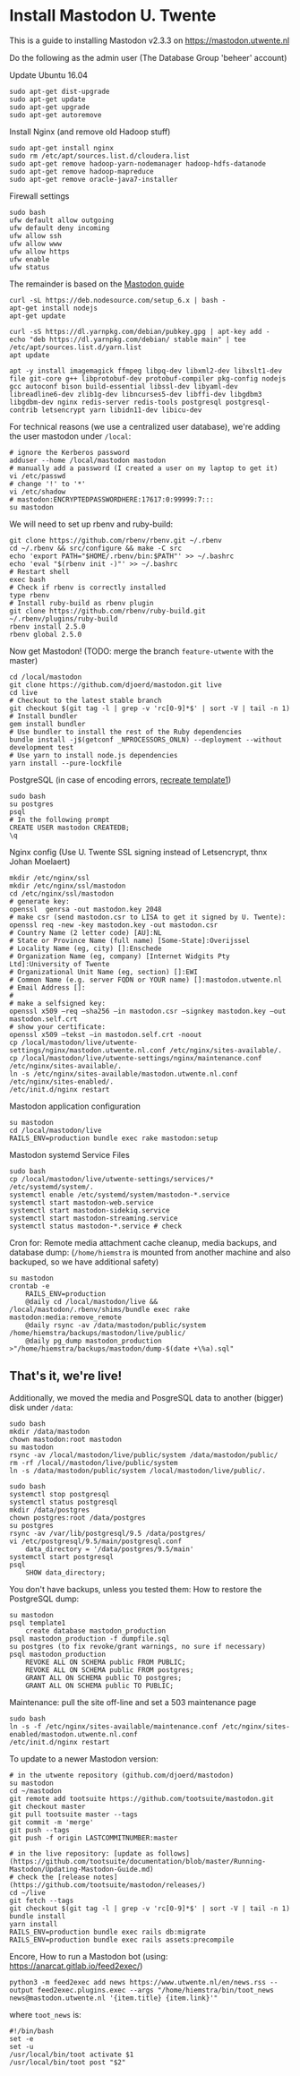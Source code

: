 Install Mastodon U. Twente
==========================

This is a guide to installing Mastodon v2.3.3 on https://mastodon.utwente.nl

Do the following as the admin user (The Database Group 'beheer' account)

Update Ubuntu 16.04

    sudo apt-get dist-upgrade
    sudo apt-get update
    sudo apt-get upgrade
    sudo apt-get autoremove

Install Nginx (and remove old Hadoop stuff)

    sudo apt-get install nginx
    sudo rm /etc/apt/sources.list.d/cloudera.list
    sudo apt-get remove hadoop-yarn-nodemanager hadoop-hdfs-datanode 
    sudo apt-get remove hadoop-mapreduce
    sudo apt-get remove oracle-java7-installer
    
Firewall settings

    sudo bash
    ufw default allow outgoing
    ufw default deny incoming
    ufw allow ssh
    ufw allow www
    ufw allow https
    ufw enable
    ufw status

The remainder is based on the [Mastodon guide](https://github.com/tootsuite/documentation/blob/master/Running-Mastodon/Production-guide.md)

    curl -sL https://deb.nodesource.com/setup_6.x | bash -
    apt-get install nodejs
    apt-get update

    curl -sS https://dl.yarnpkg.com/debian/pubkey.gpg | apt-key add -
    echo "deb https://dl.yarnpkg.com/debian/ stable main" | tee /etc/apt/sources.list.d/yarn.list
    apt update

    apt -y install imagemagick ffmpeg libpq-dev libxml2-dev libxslt1-dev file git-core g++ libprotobuf-dev protobuf-compiler pkg-config nodejs gcc autoconf bison build-essential libssl-dev libyaml-dev libreadline6-dev zlib1g-dev libncurses5-dev libffi-dev libgdbm3 libgdbm-dev nginx redis-server redis-tools postgresql postgresql-contrib letsencrypt yarn libidn11-dev libicu-dev

For technical reasons (we use a centralized user database), we're
adding the user mastodon under `/local`: 

    # ignore the Kerberos password
    adduser --home /local/mastodon mastodon
    # manually add a password (I created a user on my laptop to get it)
    vi /etc/passwd
    # change '!' to '*'
    vi /etc/shadow
    # mastodon:ENCRYPTEDPASSWORDHERE:17617:0:99999:7:::
    su mastodon

We will need to set up rbenv and ruby-build:

    git clone https://github.com/rbenv/rbenv.git ~/.rbenv
    cd ~/.rbenv && src/configure && make -C src
    echo 'export PATH="$HOME/.rbenv/bin:$PATH"' >> ~/.bashrc
    echo 'eval "$(rbenv init -)"' >> ~/.bashrc
    # Restart shell
    exec bash
    # Check if rbenv is correctly installed
    type rbenv
    # Install ruby-build as rbenv plugin
    git clone https://github.com/rbenv/ruby-build.git ~/.rbenv/plugins/ruby-build
    rbenv install 2.5.0
    rbenv global 2.5.0

Now get Mastodon! (TODO: merge the branch `feature-utwente` with the master) 

    cd /local/mastodon
    git clone https://github.com/djoerd/mastodon.git live
    cd live
    # Checkout to the latest stable branch
    git checkout $(git tag -l | grep -v 'rc[0-9]*$' | sort -V | tail -n 1)
    # Install bundler
    gem install bundler
    # Use bundler to install the rest of the Ruby dependencies
    bundle install -j$(getconf _NPROCESSORS_ONLN) --deployment --without development test
    # Use yarn to install node.js dependencies
    yarn install --pure-lockfile

PostgreSQL (in case of encoding errors, [recreate template1](https://stackoverflow.com/questions/13115692/encoding-utf8-does-not-match-locale-en-us-the-chosen-lc-ctype-setting-requires#17565205))

    sudo bash
    su postgres
    psql
    # In the following prompt
    CREATE USER mastodon CREATEDB;
    \q
     
Nginx config (Use U. Twente SSL signing instead of Letsencrypt, thnx Johan Moelaert)

    mkdir /etc/nginx/ssl 
    mkdir /etc/nginx/ssl/mastodon
    cd /etc/nginx/ssl/mastodon
    # generate key:
    openssl  genrsa -out mastodon.key 2048
    # make csr (send mastodon.csr to LISA to get it signed by U. Twente):
    openssl req -new -key mastodon.key -out mastodon.csr
    # Country Name (2 letter code) [AU]:NL
    # State or Province Name (full name) [Some-State]:Overijssel
    # Locality Name (eg, city) []:Enschede
    # Organization Name (eg, company) [Internet Widgits Pty Ltd]:University of Twente
    # Organizational Unit Name (eg, section) []:EWI
    # Common Name (e.g. server FQDN or YOUR name) []:mastodon.utwente.nl
    # Email Address []:
    # 
    # make a selfsigned key:
    openssl x509 –req –sha256 –in mastodon.csr –signkey mastodon.key –out mastodon.self.crt
    # show your certificate:
    openssl x509 –tekst –in mastodon.self.crt -noout
    cp /local/mastodon/live/utwente-settings/nginx/mastodon.utwente.nl.conf /etc/nginx/sites-available/.
    cp /local/mastodon/live/utwente-settings/nginx/maintenance.conf /etc/nginx/sites-available/.
    ln -s /etc/nginx/sites-available/mastodon.utwente.nl.conf /etc/nginx/sites-enabled/.
    /etc/init.d/nginx restart

Mastodon application configuration

    su mastodon
    cd /local/mastodon/live
    RAILS_ENV=production bundle exec rake mastodon:setup

Mastodon systemd Service Files

    sudo bash 
    cp /local/mastodon/live/utwente-settings/services/* /etc/systemd/system/.
    systemctl enable /etc/systemd/system/mastodon-*.service
    systemctl start mastodon-web.service
    systemctl start mastodon-sidekiq.service
    systemctl start mastodon-streaming.service
    systemctl status mastodon-*.service # check

Cron for: Remote media attachment cache cleanup, media backups, and database dump:
(`/home/hiemstra` is mounted from another machine and also backuped, so we have additional safety)

    su mastodon
    crontab -e
        RAILS_ENV=production
        @daily cd /local/mastodon/live && /local/mastodon/.rbenv/shims/bundle exec rake mastodon:media:remove_remote 
        @daily rsync -av /data/mastodon/public/system /home/hiemstra/backups/mastodon/live/public/ 
        @daily pg_dump mastodon_production >"/home/hiemstra/backups/mastodon/dump-$(date +\%a).sql"

## That's it, we're live!

Additionally, we moved the media and PosgreSQL data to another (bigger) disk under `/data`:

    sudo bash
    mkdir /data/mastodon
    chown mastodon:root mastodon
    su mastodon
    rsync -av /local/mastodon/live/public/system /data/mastodon/public/
    rm -rf /local//mastodon/live/public/system
    ln -s /data/mastodon/public/system /local/mastodon/live/public/.

    sudo bash
    systemctl stop postgresql
    systemctl status postgresql
    mkdir /data/postgres
    chown postgres:root /data/postgres
    su postgres
    rsync -av /var/lib/postgresql/9.5 /data/postgres/
    vi /etc/postgresql/9.5/main/postgresql.conf
        data_directory = '/data/postgres/9.5/main'
    systemctl start postgresql
    psql
        SHOW data_directory;

You don't have backups, unless you tested them: How to restore the PostgreSQL dump:

    su mastodon
    psql template1
        create database mastodon_production   
    psql mastodon_production -f dumpfile.sql
    su postgres (to fix revoke/grant warnings, no sure if necessary)
    psql mastodon_production
        REVOKE ALL ON SCHEMA public FROM PUBLIC;
        REVOKE ALL ON SCHEMA public FROM postgres;
        GRANT ALL ON SCHEMA public TO postgres;
        GRANT ALL ON SCHEMA public TO PUBLIC;

Maintenance: pull the site off-line and set a 503 maintenance page

    sudo bash
    ln -s -f /etc/nginx/sites-available/maintenance.conf /etc/nginx/sites-enabled/mastodon.utwente.nl.conf
    /etc/init.d/nginx restart

To update to a newer Mastodon version:

    # in the utwente repository (github.com/djoerd/mastodon)
    su mastodon
    cd ~/mastodon
    git remote add tootsuite https://github.com/tootsuite/mastodon.git
    git checkout master
    git pull tootsuite master --tags
    git commit -m 'merge'
    git push --tags
    git push -f origin LASTCOMMITNUMBER:master

    # in the live repository: [update as follows](https://github.com/tootsuite/documentation/blob/master/Running-Mastodon/Updating-Mastodon-Guide.md)
    # check the [release notes](https://github.com/tootsuite/mastodon/releases/)
    cd ~/live
    git fetch --tags
    git checkout $(git tag -l | grep -v 'rc[0-9]*$' | sort -V | tail -n 1)
    bundle install
    yarn install
    RAILS_ENV=production bundle exec rails db:migrate
    RAILS_ENV=production bundle exec rails assets:precompile

        
Encore, How to run a Mastodon bot (using: https://anarcat.gitlab.io/feed2exec/)

    python3 -m feed2exec add news https://www.utwente.nl/en/news.rss --output feed2exec.plugins.exec --args "/home/hiemstra/bin/toot_news news@mastodon.utwente.nl '{item.title} {item.link}'"

where `toot_news` is:

    #!/bin/bash
    set -e
    set -u
    /usr/local/bin/toot activate $1
    /usr/local/bin/toot post "$2"

